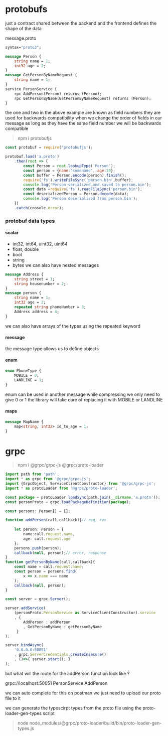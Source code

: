 # protobufs
just a contract shared between the backend and the frontend
defines the shape of the data

message.proto
```protobuf
syntax="proto3";

message Person {
	string name = 1;
	int32 age = 2;
}
message GetPersonByNameRequest {
	string name = 1;
}
service PersonService {
	rpc AddPerson(Person) returns (Person);
	rpc GetPersonByName(GetPersonByNameRequest) returns (Person);
}
```

the one and two in the above example are known as field numbers they are used for backwards compatibility when we change the order of fields in our message as long as they have the same field number we will be backwards compatible
> npm i protobufjs

```js
const protobuf = require('protobufjs');

protobuf.load('a.proto')
	.then(root => {
		const Person = root.lookupType('Person');
		const person = {name:"somename", age:30};
		const buffer = Person.encode(person).finish();
		require('fs').writeFileSync('person.bin',buffer);
		console.log('Person serialized and saved to person.bin');
		const data =require('fs').readFileSync('person.bin');
		const deserializedPerson = Person.decode(data);
		console.log('Person deserialized from person.bin');
	})
	.catch(cnosole.error);
```

### protobuf data types

#### scalar
- int32, int64, uint32, uint64
- float, double
- bool
- string
- bytes
we can also have nested messages

```protobuf
message Address {
	string street = 1;
	string housenumber = 2;
}
message person {
	string name = 1;
	int32 age = 2;
	repeated string phoneNumber = 3;
	Address address = 4;
}
```
we can also have arrays of the types using the repeated keyword
#### message 
the message type allows us to define objects

#### enum
```protobuf
enum PhoneType {
	MOBILE = 0;
	LANDLINE = 1;
}
```
enum can be used in another message
while compressing we only need to give 0 or 1 the library will take care of replacing it with MOBILE or LANDLINE
#### maps
```protobuf
message MapName {
	map<string, int32> id_to_age = 1;
}
```

# grpc

> npm i @grpc/grpc-js @grpc/proto-loader

```ts
import path from 'path';
import * as grpc from '@grpc/grpc-js';
import {GrpcObject, ServiceClientConstructor} from '@grpc/grpc-js';
import * as protoLoader from '@grpc/proto-loader';

const package = protoLoader.loadSync(path.join(__dirname,'a.proto'));
const personProto = grpc.loadPackageDefinition(package);

const persons: Person[] = [];

function addPerson(call,callback){// req, res
	
	let person: Person = {
		name:call.request.name,
		age: call.request.age
	};
	persons.push(person);
	callback(null, person);// error, response
}
function getPersonByName(call,callback){
	const name = call.request.name;
	const person = persons.find(
		x => x.name === name
	);
	callback(null, person);
}

const server = grpc.Server();

server.addService(
	(personProto.PersonService as ServiceClientConstructor).service
	, { 
		AddPerson : addPerson
		, GetPersonByName : getPersonByName
	 }
);

server.bindAsync(
	'0.0.0.0:50051'
	, grpc.ServerCredentials.createInsecure()
	, ()=>{ server.start(); }
);

```

but what will the route for the addPerson function look like ?

grpc://localhost:50051 PersonService AddPerson

we can auto complete for this on postman we just need to upload our proto file to it

we can generate the typescirpt types from the proto file using the proto-loader-gen-types script

> node node_modules/@grpc/proto-loader/build/bin/proto-loader-gen-types.js